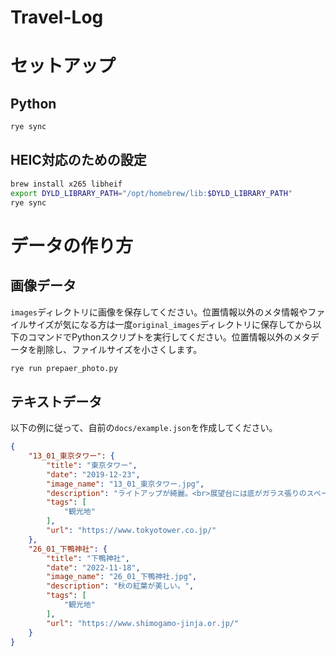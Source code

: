 # Travel-Log


# セットアップ
## Python
```sh
rye sync
```

## HEIC対応のための設定
```sh
brew install x265 libheif
export DYLD_LIBRARY_PATH="/opt/homebrew/lib:$DYLD_LIBRARY_PATH"
rye sync
```

# データの作り方
## 画像データ
`images`ディレクトリに画像を保存してください。位置情報以外のメタ情報やファイルサイズが気になる方は一度`original_images`ディレクトリに保存してから以下のコマンドでPythonスクリプトを実行してください。位置情報以外のメタデータを削除し、ファイルサイズを小さくします。
```sh
rye run prepaer_photo.py
```

## テキストデータ
以下の例に従って、自前の`docs/example.json`を作成してください。

```json
{
    "13_01_東京タワー": {
        "title": "東京タワー",
        "date": "2019-12-23",
        "image_name": "13_01_東京タワー.jpg",
        "description": "ライトアップが綺麗。<br>展望台には底がガラス張りのスペースがあり、足元が見える。",
        "tags": [
            "観光地"
        ],
        "url": "https://www.tokyotower.co.jp/"
    },    
    "26_01_下鴨神社": {
        "title": "下鴨神社",
        "date": "2022-11-18",
        "image_name": "26_01_下鴨神社.jpg",
        "description": "秋の紅葉が美しい。",
        "tags": [
            "観光地"
        ],
        "url": "https://www.shimogamo-jinja.or.jp/"
    }
}
```